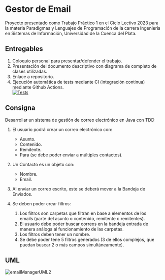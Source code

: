 # Gestor de Email

Proyecto presentado como Trabajo Práctico 1 en el Ciclo Lectivo 2023 para la materia Paradigmas y Lenguajes de Programación de la carrera Ingeniería en Sistemas de Información, Universidad de la Cuenca del Plata.

## Entregables

1. Coloquio personal para presentar/defender el trabajo.
2. Presentación del documento descriptivo con diagrama de completo de clases utilizadas.
3. Enlace a repositorio.
4. Ejecución automática de tests mediante CI (integración continua) mediante Github Actions.  
   [![Tests](https://github.com/gmartineza/emailManager/actions/workflows/Tests.yml/badge.svg)](https://github.com/gmartineza/emailManager/actions/workflows/Tests.yml)
## Consigna

Desarrollar un sistema de gestión de correo electrónico en Java con TDD:

1. El usuario podrá crear un correo electrónico con:
    - Asunto.
    - Contenido.
    - Remitente.
    - Para (se debe poder enviar a múltiples contactos).
3. Un Contacto es un objeto con:

    - Nombre.
    - Email.
4. Al enviar un correo escrito, este se deberá mover a la Bandeja de Enviados.
5. Se deben poder crear filtros:
    1. Los filtros son carpetas que filtran en base a elementos de los emails (parte del asunto o contenido, remitente o remitentes).
    2. El usuario debe poder buscar correos en la bandeja entrada de manera análoga al funcionamiento de las carpetas.
    3. Los filtros deben tener un nombre.
    4. Se debe poder tene 5 filtros generados (3 de ellos complejos, que puedan buscar 2 o más campos simultáneamente).

## UML

![emailManagerUML2](https://github.com/gmartineza/emailManager/assets/68785609/6f15309c-d518-4291-987f-38eacf687ceb)
